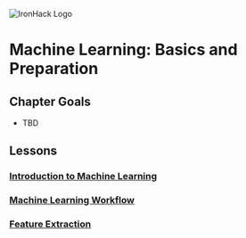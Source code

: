 ![IronHack Logo](https://s3-eu-west-1.amazonaws.com/ih-materials/uploads/upload_d5c5793015fec3be28a63c4fa3dd4d55.png)

# Machine Learning: Basics and Preparation

## Chapter Goals

* TBD

## Lessons

### [Introduction to Machine Learning](intro-to-ml.md)

### [Machine Learning Workflow](ml-workflow.md)

### [Feature Extraction](feature-extraction.md)